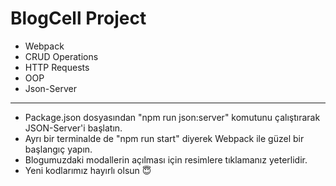 # BlogCell Project


- Webpack
- CRUD Operations
- HTTP Requests
- OOP
- Json-Server

_________________


- Package.json dosyasından "npm run json:server" komutunu çalıştırarak JSON-Server'i başlatın.
- Ayrı bir terminalde de "npm run start" diyerek Webpack ile güzel bir başlangıç yapın.
- Blogumuzdaki modallerin açılması için resimlere tıklamanız yeterlidir.
- Yeni kodlarımız hayırlı olsun 😇
